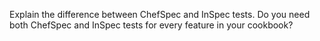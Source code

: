 Explain the difference between ChefSpec and InSpec tests. Do you need both ChefSpec and InSpec tests for every feature in your cookbook?
